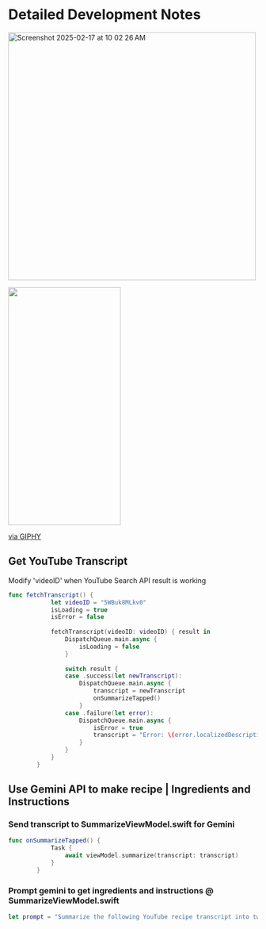 # Detailed Development Notes

<img width="500" alt="Screenshot 2025-02-17 at 10 02 26 AM" src="https://github.com/user-attachments/assets/e0c5c1e4-9391-4824-83be-604233fb54f4" />

<img src="https://giphy.com/embed/p5jIRzm2N2oCRMnfm4" width="227" height="480" style="" frameBorder="0" class="giphy-embed" allowFullScreen></iframe><p><a href="https://giphy.com/gifs/p5jIRzm2N2oCRMnfm4">via GIPHY</a></p>

## Get YouTube Transcript

Modify 'videoID' when YouTube Search API result is working

```swift
func fetchTranscript() {
            let videoID = "5WBuk8MLkv0"
            isLoading = true
            isError = false
            
            fetchTranscript(videoID: videoID) { result in
                DispatchQueue.main.async {
                    isLoading = false
                }
                
                switch result {
                case .success(let newTranscript):
                    DispatchQueue.main.async {
                        transcript = newTranscript
                        onSummarizeTapped()
                    }
                case .failure(let error):
                    DispatchQueue.main.async {
                        isError = true
                        transcript = "Error: \(error.localizedDescription)"
                    }
                }
            }
        }
```

## Use Gemini API to make recipe | Ingredients and Instructions

### Send transcript to SummarizeViewModel.swift for Gemini

```swift
func onSummarizeTapped() {
            Task {
                await viewModel.summarize(transcript: transcript)
            }
        }
```

### Prompt gemini to get ingredients and instructions @ SummarizeViewModel.swift

```swift
let prompt = "Summarize the following YouTube recipe transcript into two sections: Ingredients and Instructions. The Ingredients section should list all ingredients with their quantities, formatted as bullet points. The Instructions section should be numbered, with each step describing the cooking process in a concise manner:  \(transcript)"
```


